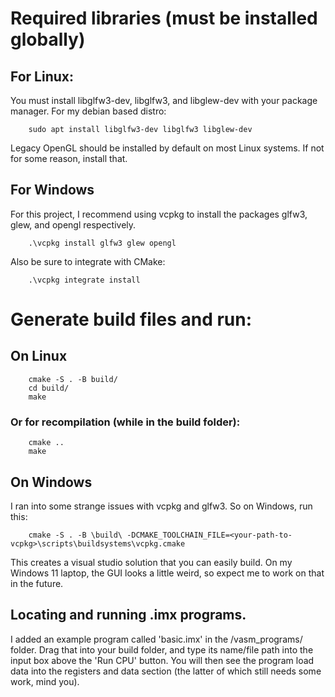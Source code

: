 # Required libraries (must be installed globally)

## For Linux:
You must install libglfw3-dev, libglfw3, and libglew-dev with your package manager. 
For my debian based distro:

        sudo apt install libglfw3-dev libglfw3 libglew-dev

Legacy OpenGL should be installed by default on most Linux systems. If not for some reason, install that.

## For Windows
For this project, I recommend using vcpkg to install the packages glfw3, glew, and opengl respectively.

        .\vcpkg install glfw3 glew opengl

Also be sure to integrate with CMake:

        .\vcpkg integrate install

# Generate build files and run:
## On Linux

        cmake -S . -B build/
        cd build/
        make

### Or for recompilation (while in the build folder):

        cmake ..
        make

## On Windows
I ran into some strange issues with vcpkg and glfw3. So on Windows, run this:

        cmake -S . -B \build\ -DCMAKE_TOOLCHAIN_FILE=<your-path-to-vcpkg>\scripts\buildsystems\vcpkg.cmake

This creates a visual studio solution that you can easily build. On my Windows 11 laptop, the GUI looks a little weird,
so expect me to work on that in the future.

## Locating and running .imx programs. 
I added an example program called 'basic.imx' in the /vasm_programs/ folder.
Drag that into your build folder, and type its name/file path into the input box above the 'Run CPU' button.
You will then see the program load data into the registers and data section (the latter of which still needs some work, mind you). 